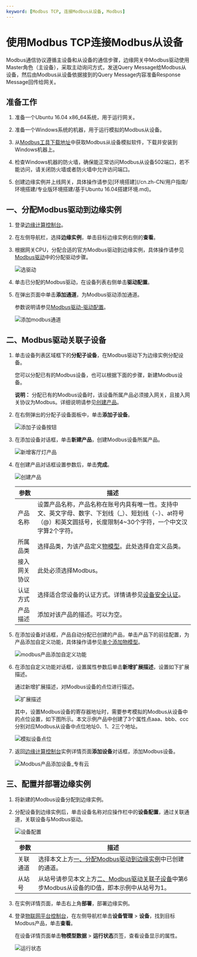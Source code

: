 ```yaml
---
keyword: [Modbus TCP, 连接Modbus从设备, Modbus]
---
```


# 使用Modbus TCP连接Modbus从设备

Modbus通信协议遵循主设备和从设备的通信步骤，边缘网关中Modbus驱动使用Master角色（主设备），采取主动询问方式，发送Query Message给Modbus从设备，然后由Modbus从设备依据接到的Query Message内容准备Response Message回传给网关。

## 准备工作

1.  准备一个Ubuntu 16.04 x86\_64系统，用于运行网关。

2.  准备一个Windows系统的机器，用于运行模拟的Modbus从设备。

3.  从[Modbus工具下载地址](https://www.modbustools.com/download.html)中获取Modbus从设备模拟软件，下载并安装到Windows机器上。

4.  检查Windows机器的防火墙，确保能正常访问Modbus从设备502端口，若不能访问，请关闭防火墙或者防火墙中允许访问端口。

5.  创建边缘实例并上线网关，具体操作请参见[环境搭建](/cn.zh-CN/用户指南/环境搭建/专业版环境搭建/基于Ubuntu 16.04搭建环境.md)。


## 一、分配Modbus驱动到边缘实例

1.  登录[边缘计算控制台](https://iot.console.aliyun.com/le/instance/list)。

2.  在左侧导航栏，选择**边缘实例**，单击目标边缘实例右侧的**查看**。

3.  根据网关CPU，分配合适的官方Modbus驱动到边缘实例，具体操作请参见[Modbus驱动](/cn.zh-CN/用户指南/设备接入/官方驱动/Modbus驱动.md)中的分配驱动步骤。

    ![选驱动](https://static-aliyun-doc.oss-cn-hangzhou.aliyuncs.com/assets/img/zh-CN/4078520061/p48381.png)

4.  单击已分配的Modbus驱动，在设备列表右侧单击**驱动配置**。

5.  在弹出页面中单击**添加通道**，为Modbus驱动添加通道。

    参数说明请参见[Modbus驱动-驱动配置](/cn.zh-CN/用户指南/设备接入/官方驱动/Modbus驱动.md)。

    ![添加modbus通道](https://static-aliyun-doc.oss-cn-hangzhou.aliyuncs.com/assets/img/zh-CN/4611989851/p35187.png)


## 二、Modbus驱动关联子设备

1.  单击设备列表区域框下的**分配子设备**，在Modbus驱动下为边缘实例分配设备。

    您可以分配已有的Modbus设备，也可以根据下面的步骤，新建Modbus设备。

    **说明：** 分配已有的Modbus设备时，该设备所属产品必须接入网关，且接入网关协议为Modbus。详细说明请参见[创建产品](/cn.zh-CN/设备接入/创建产品.md)。

2.  在右侧弹出的分配子设备面板中，单击**添加子设备**。

    ![添加子设备按钮](https://static-aliyun-doc.oss-cn-hangzhou.aliyuncs.com/assets/img/zh-CN/7743119951/p37903.png)

3.  在添加设备对话框，单击**新建产品**，创建Modbus设备所属产品。

    ![新增客厅灯产品](https://static-aliyun-doc.oss-cn-hangzhou.aliyuncs.com/assets/img/zh-CN/7743119951/p37904.png)

4.  在创建产品对话框设置参数后，单击**完成**。

    ![创建产品](https://static-aliyun-doc.oss-cn-hangzhou.aliyuncs.com/assets/img/zh-CN/8128853951/p48524.png)

    |参数|描述|
    |--|--|
    |产品名称|设置产品名称，产品名称在账号内具有唯一性。支持中文、英文字母、数字、下划线（\_）、短划线（-）、at符号（@）和英文圆括号，长度限制4~30个字符，一个中文汉字算2个字符。|
    |所属品类|选择品类，为该产品定义[物模型](/cn.zh-CN/设备管理/物模型/什么是物模型.md)。此处选择自定义品类。|
    |接入网关协议|此处必须选择Modbus。|
    |认证方式|选择适合您设备的认证方式。详情请参见[设备安全认证](/cn.zh-CN/设备接入/设备安全认证/概述.md)。|
    |产品描述|添加对该产品的描述。可以为空。|

5.  在添加设备对话框，产品自动分配已创建的产品，单击产品下的前往配置，为产品添加自定义功能，具体操作请参见[单个添加物模型](/cn.zh-CN/设备管理/物模型/单个添加物模型.md)。

    ![modbus产品添加自定义功能](https://static-aliyun-doc.oss-cn-hangzhou.aliyuncs.com/assets/img/zh-CN/4611989851/p63920.png)

6.  在添加自定义功能对话框，设置属性参数后单击**新增扩展描述**，设置如下扩展描述。

    通过新增扩展描述，对Modbus设备的点位进行描述。

    ![扩展描述](https://static-aliyun-doc.oss-cn-hangzhou.aliyuncs.com/assets/img/zh-CN/5611989851/p35181.png)

    其中，设置Modbus设备的寄存器地址时，需要参考模拟的Modbus从设备中的点位设置，如下图所示。本文示例产品中创建了3个属性点aaa、bbb、ccc分别对应Modbus从设备中点位地址0、1、2三个地址。

    ![模拟设备点位](https://static-aliyun-doc.oss-cn-hangzhou.aliyuncs.com/assets/img/zh-CN/5611989851/p35182.png)

7.  返回[边缘计算控制台](https://iot.console.aliyun.com/le/instance/list)实例详情页面**添加设备**对话框，添加Modbus设备。

    ![Modbus产品添加设备_专有云](https://static-aliyun-doc.oss-cn-hangzhou.aliyuncs.com/assets/img/zh-CN/9128853951/p70931.png)


## 三、配置并部署边缘实例

1.  将新建的Modbus设备分配到边缘实例。

2.  分配设备到边缘实例后，单击设备名称对应操作栏中的**设备配置**，通过关联通道，关联设备与Modbus驱动。

    ![设备配置](https://static-aliyun-doc.oss-cn-hangzhou.aliyuncs.com/assets/img/zh-CN/5611989851/p49270.png)

    |参数|描述|
    |--|--|
    |关联通道|选择本文上方[一、分配Modbus驱动到边缘实例](#section_3o0_ngn_roq)中已创建的通道。|
    |从站号|从站号请参见本文上方[二、Modbus驱动关联子设备](#section_vp0_c2k_2sy)中第6步Modbus从设备的ID值，即本示例中从站号为1。|

3.  在实例详情页面，单击右上角**部署**，部署边缘实例。

4.  登录[物联网平台控制台](http://iot.console.aliyun.com/)，在左侧导航栏单击**设备管理** \> **设备**，找到目标Modbus产品，单击**查看**。

    在设备详情页面单击**物模型数据** \> **运行状态**页签，查看设备显示的属性。

    ![运行状态](https://static-aliyun-doc.oss-cn-hangzhou.aliyuncs.com/assets/img/zh-CN/6611989851/p35189.png)


